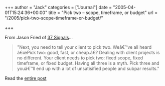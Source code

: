 +++
author = "Jack"
categories = ["Journal"]
date = "2005-04-01T15:24:36+00:00"
title = "Pick two – scope, timeframe, or budget"
url = "/2005/pick-two-scope-timeframe-or-budget/"

+++

From Jason Fried of [37 Signals][1]&#8230;

> 
> 
> "Next, you need to tell your client to pick two. We&#226;&#8364;&#8482;ve all heard &#226;&#8364;&#339;Pick two: good, fast, or cheap.&#226;&#8364;? Dealing with client projects is no different. Your client needs to pick two: fixed scope, fixed timeframe, or fixed budget. Having all three is a myth. Pick three and you&#226;&#8364;&#8482;ll end up with a lot of unsatisified people and subpar results."
> 
> 

Read the [entire post][2]

 [1]: http://37signals.com
 [2]: http://37signals.com/svn/archives2/2005/04/getting_real_pi.php